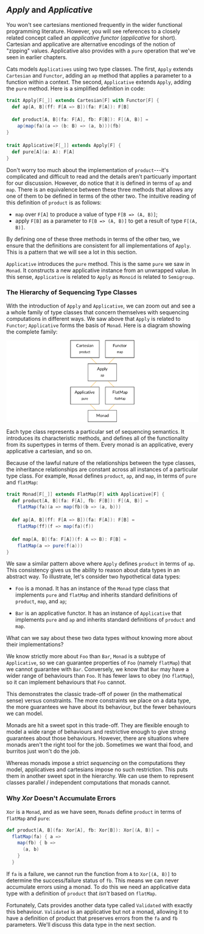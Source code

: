 ## *Apply* and *Applicative*

You won't see cartesians mentioned frequently
in the wider functional programming literature.
However, you will see references to
a closely related concept called an *applicative functor*
(*applicative* for short).
Cartesian and applicative are alternative encodings
of the notion of "zipping" values.
Applicative also provides with a `pure` operation
that we've seen in earlier chapters.

Cats models `Applicatives` using two type classes.
The first, `Apply` extends `Cartesian` and `Functor`,
adding an `ap` method that applies a parameter
to a function within a context.
The second, `Applicative` extends `Apply`,
adding the `pure` method.
Here is a simplified definition in code:

```scala
trait Apply[F[_]] extends Cartesian[F] with Functor[F] {
  def ap[A, B](ff: F[A => B])(fa: F[A]): F[B]

  def product[A, B](fa: F[A], fb: F[B]): F[(A, B)] =
    ap(map(fa)(a => (b: B) => (a, b)))(fb)
}

trait Applicative[F[_]] extends Apply[F] {
  def pure[A](a: A): F[A]
}
```

Don't worry too much about the implementation of `product`---it's
complicated and difficult to read
and the details aren't particuarly important for our discussion.
However, do notice that it is defined in terms of `ap` and `map`.
There is an equivalence between these three methods that
allows any one of them to be defined in terms of the other two.
The intuitive reading of this definition of `product` is as follows:

- `map` over `F[A]` to produce a value of type `F[B => (A, B)]`;
- apply `F[B]` as a parameter to `F[B => (A, B)]`
  to get a result of type `F[(A, B)]`.

By defining one of these three methods in terms of the other two,
we ensure that the definitions are consistent
for all implementations of `Apply`.
This is a pattern that we will see a lot in this section.

`Applicative` introduces the `pure` method.
This is the same `pure` we saw in `Monad`.
It constructs a new applicative instance from an unwrapped value.
In this sense, `Applicative` is related to `Apply`
as `Monoid` is related to `Semigroup`.

### The Hierarchy of Sequencing Type Classes

With the introduction of `Apply` and `Applicative`,
we can zoom out and see a a whole family of type classes
that concern themselves with sequencing computations in different ways.
We saw above that `Apply` is related to `Functor`;
`Applicative` forms the basis of `Monad`.
Here is a diagram showing the complete family:

![Monad type class hierarchy](src/pages/applicatives/hierarchy.png)

Each type class represents a particular set of sequencing semantics.
It introduces its characteristic methods,
and defines all of the functionality from its supertypes in terms of them.
Every monad is an applicative, every applicative a cartesian, and so on.

Because of the lawful nature of the relationships between the type classes,
the inheritance relationships are constant across all instances of a particular type class.
For example, `Monad` defines `product`, `ap`, and `map`, in terms of `pure` and `flatMap`:

```scala
trait Monad[F[_]] extends FlatMap[F] with Applicative[F] {
  def product[A, B](fa: F[A], fb: F[B]): F[(A, B)] =
    flatMap(fa)(a => map(fb)(b => (a, b)))

  def ap[A, B](ff: F[A => B])(fa: F[A]): F[B] =
    flatMap(ff)(f => map(fa)(f))

  def map[A, B](fa: F[A])(f: A => B): F[B] =
    flatMap(a => pure(f(a)))
}
```

We saw a similar pattern above where `Apply` defines `product` in terms of `ap`.
This consistency gives us the ability to reason about data types in an abstract way.
To illustrate, let's consider two hypothetical data types:

- `Foo` is a monad.
  It has an instance of the `Monad` type class
  that implements `pure` and `flatMap`
  and inherits standard definitions of `product`, `map`, and `ap`;

- `Bar` is an applicative functor.
  It has an instance of `Applicative`
  that implements `pure` and `ap`
  and inherits standard definitions of `product` and `map`.

What can we say about these two data types
without knowing more about their implementations?

We know strictly more about `Foo` than `Bar`,
`Monad` is a subtype of `Applicative`,
so we can guarantee properties of `Foo` (namely `flatMap`)
that we cannot guarantee with `Bar`.
Conversely, we know that `Bar`
may have a wider range of behaviours than `Foo`.
It has fewer laws to obey (no `flatMap`),
so it can implement behaviours that `Foo` cannot.

This demonstrates the classic trade-off of power
(in the mathematical sense) versus constraints.
The more constraints we place on a data type,
the more guarantees we have about its behaviour,
but the fewer behaviours we can model.

Monads are hit a sweet spot in this trade-off.
They are flexible enough to model a wide range of behaviours
and restrictive enough to give strong guarantees about those behaviours.
However, there are situations where monads aren't the right tool for the job.
Sometimes we want thai food, and burritos just won't do the job.

Whereas monads impose a strict *sequencing* on the computations they model,
applicatives and cartesians impose no such restriction.
This puts them in another sweet spot in the hierarchy.
We can use them to represent classes parallel / independent computations
that monads cannot.

### Why *Xor* Doesn't Accumulate Errors

`Xor` is a `Monad`, and as we have seen,
`Monads` define `product` in terms of `flatMap` and `pure`:

```scala
def product[A, B](fa: Xor[A], fb: Xor[B]): Xor[(A, B)] =
  flatMap(fa) { a =>
    map(fb) { b =>
      (a, b)
    }
  }
```

If `fa` is a failure, we cannot run the function from `A` to `Xor[(A, B)]`
to determine the success/failure status of `fb`.
This means we can never accumulate errors using a monad.
To do this we need an applicative data type
with a definition of `product` that *isn't* based on `flatMap`.

Fortunately, Cats provides another data type called `Validated`
with exactly this behaviour.
`Validated` is an applicative but not a monad,
allowing it to have a definition of product that preserves errors
from the `fa` and `fb` parameters.
We'll discuss this data type in the next section.
